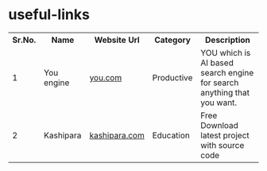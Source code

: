 # useful-links
<table>
    <tr><th>Sr.No.</th><th>Name</th><th>Website Url</th><th>Category</th><th>Description</th></tr>
    <tr><td>1</td><td>You engine</td><td><a href="www.you.com" target="_blank">you.com</a></td><td>Productive</td><td>YOU which is AI based search engine for search anything that you want.</td></tr>
    <tr><td>2</td><td>Kashipara</td><td><a href="www.kashipara.com" target="_blank">kashipara.com</a></td><td>Education</td><td>Free Download latest project with source code</td></tr>
</table>

